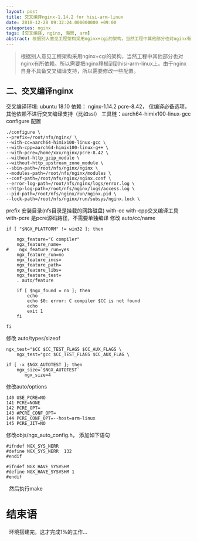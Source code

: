 ```yaml
---
layout: post
title: 交叉编译nginx-1.14.2 for hisi-arm-linux
date: 2018-12-28 09:32:24.000000000 +09:00
categories: nginx
tags: [交叉编译, nginx, 海思, arm]
abstract: 根据别人意见工程架构采用nginx+cgi的架构，当然工程中其他部分也对nginx有所依赖。所以需要把nginx移植到到hisi-arm-linux上。由于nginx自身不具备交叉编译支持，所以需要修改一些配置。
---
```

<!-- toc -->
> 根据别人意见工程架构采用nginx+cgi的架构，当然工程中其他部分也对nginx有所依赖。所以需要把nginx移植到到hisi-arm-linux上。由于nginx自身不具备交叉编译支持，所以需要修改一些配置。

## 二、交叉编译nginx

交叉编译环境: ubuntu 18.10 依赖： nginx-1.14.2 pcre-8.42， 仅编译必备选项，其他依赖不进行交叉编译支持（比如ssl） 工具链：aarch64-himix100-linux-gcc configure 配置 
    
    
    ./configure \
    --prefix=/root/nfs/nginx/ \ 
    --with-cc=aarch64-himix100-linux-gcc \
    --with-cpp=aarch64-himix100-linux-g++ \
    --with-pcre=/home/xxx/nginx/pcre-8.42 \
    --without-http_gzip_module \
    --without-http_upstream_zone_module \
    --sbin-path=/root/nfs/nginx/nginx \
    --modules-path=/root/nfs/nginx/modules \
    --conf-path=/root/nfs/nginx/nginx.conf \
    --error-log-path=/root/nfs/nginx/logs/error.log \
    --http-log-path=/root/nfs/nginx/logs/access.log \
    --pid-path=/root/nfs/nginx/run/nginx.pid \
    --lock-path=/root/nfs/nginx/run/subsys/nginx.lock \


prefix 安装目录(nfs目录是挂载的网路磁盘) with-cc with-cpp交叉编译工具 with-pcre 是pcre源码路径，不需要单独编译 修改 auto/cc/name 
    
    
    if [ "$NGX_PLATFORM" != win32 ]; then
    
        ngx_feature="C compiler"
        ngx_feature_name=
    #    ngx_feature_run=yes
        ngx_feature_run=no
        ngx_feature_incs=
        ngx_feature_path=
        ngx_feature_libs=
        ngx_feature_test=
        . auto/feature
    
        if [ $ngx_found = no ]; then
            echo
            echo $0: error: C compiler $CC is not found
            echo
            exit 1
        fi  
    
    fi


修改 auto/types/sizeof 
    
    
    ngx_test="$CC $CC_TEST_FLAGS $CC_AUX_FLAGS \
        ngx_test="gcc $CC_TEST_FLAGS $CC_AUX_FLAG \
    
    if [ -x $NGX_AUTOTEST ]; then
        ngx_size=`$NGX_AUTOTEST`
           ngx_size=4


修改auto/options 
    
    
    140 USE_PCRE=NO
    141 PCRE=NONE
    142 PCRE_OPT=
    143 #PCRE_CONF_OPT=
    144 PCRE_CONF_OPT=--host=arm-linux
    145 PCRE_JIT=NO


修改objs/ngx_auto_config.h， 添加如下语句 
    
    
    #ifndef NGX_SYS_NERR
    #define NGX_SYS_NERR  132
    #endif
    
    #ifndef NGX_HAVE_SYSVSHM
    #define NGX_HAVE_SYSVSHM 1
    #endif


  然后执行make  

# 结束语

  环境搭建完，这才完成1%的工作...
